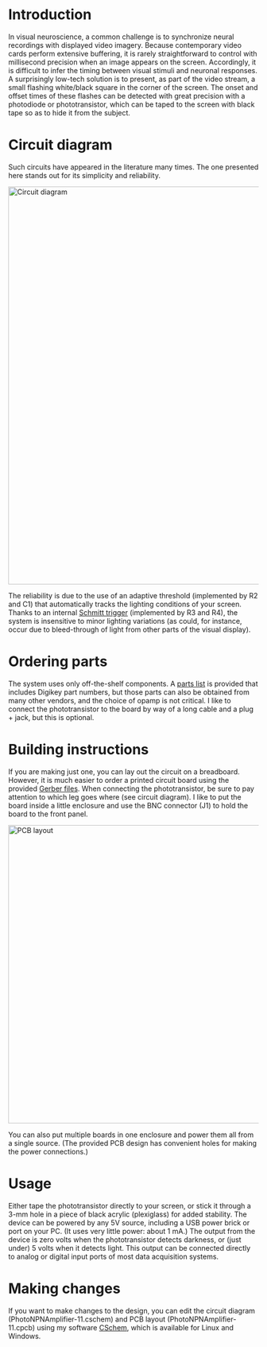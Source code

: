 # Introduction

In visual neuroscience, a common challenge is to synchronize neural recordings with displayed video imagery. Because contemporary video cards perform extensive buffering, it is rarely straightforward to control with millisecond precision when an image appears on the screen. Accordingly, it is difficult to infer the timing between visual stimuli and neuronal responses. A surprisingly low-tech solution is to present, as part of the video stream, a small flashing white/black square in the corner of the screen. The onset and offset times of these flashes can be detected with great precision with a photodiode or phototransistor, which can be taped to the screen with black tape so as to hide it from the subject.

# Circuit diagram

Such circuits have appeared in the literature many times. The one presented here stands out for its simplicity and reliability. 

<img alt="Circuit diagram" src="https://github.com/citneuro/screenreader/blob/main/PhotoNPNAmplifier-11.png" width="800">

The reliability is due to the use of an adaptive threshold (implemented by R2 and C1) that automatically tracks the lighting conditions of your screen. Thanks to an internal [Schmitt trigger](https://en.wikipedia.org/wiki/Schmitt_trigger) (implemented by R3 and R4), the system is insensitive to minor lighting variations (as could, for instance, occur due to bleed-through of light from other parts of the visual display). 

# Ordering parts

The system uses only off-the-shelf components. A [parts list](https://github.com/citneuro/screenreader/blob/main/PhotoNPNAmplifier-11.csv) is provided that includes Digikey part numbers, but those parts can also be obtained from many other vendors, and the choice of opamp is not critical. I like to connect the phototransistor to the board by way of a long cable and a plug + jack, but this is optional. 

# Building instructions

If you are making just one, you can lay out the circuit on a breadboard. However, it is much easier to order a printed circuit board using the provided [Gerber files](https://github.com/citneuro/screenreader/blob/main/PhotoNPNAmplifier-11.zip). When connecting the phototransistor, be sure to pay attention to which leg goes where (see circuit diagram). I like to put the board inside a little enclosure and use the BNC connector (J1) to hold the board to the front panel.

<img alt="PCB layout" src="https://github.com/citneuro/screenreader/blob/main/PhotoNPNAmplifier-11-pcb.png" width="600">

You can also put multiple boards in one enclosure and power them all from a single source. (The provided PCB design has convenient holes for making the power connections.)

# Usage

Either tape the phototransistor directly to your screen, or stick it through a 3-mm hole in a piece of black acrylic (plexiglass) for added stability. The device can be powered by any 5V source, including a USB power brick or port on your PC. (It uses very little power: about 1 mA.) The output from the device is zero volts when the phototransistor detects darkness, or (just under) 5 volts when it detects light. This output can be connected directly to analog or digital input ports of most data acquisition systems.

# Making changes

If you want to make changes to the design, you can edit the circuit diagram (PhotoNPNAmplifier-11.cschem) and PCB layout (PhotoNPNAmplifier-11.cpcb) using my software [CSchem](https://github.com/wagenadl/cschem/), which is available for Linux and Windows.
